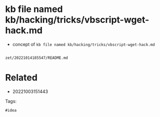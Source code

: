 # kb file named kb/hacking/tricks/vbscript-wget-hack.md

- concept of `kb file named kb/hacking/tricks/vbscript-wget-hack.md`

```
```

` zet/20221014185547/README.md `

# Related

- 20221003151443

Tags:

    #idea
